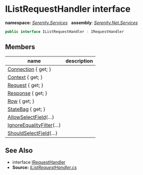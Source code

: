 # IListRequestHandler interface
**namespace:** *[Serenity.Services](../README.md#serenity.services-namespace)*   **assembly**: *[Serenity.Net.Services](../README.md)*

```csharp
public interface IListRequestHandler : IRequestHandler
```

## Members

| name | description |
| --- | --- |
| [Connection](IListRequestHandler/Connection.md) { get; } |  |
| [Context](IListRequestHandler/Context.md) { get; } |  |
| [Request](IListRequestHandler/Request.md) { get; } |  |
| [Response](IListRequestHandler/Response.md) { get; } |  |
| [Row](IListRequestHandler/Row.md) { get; } |  |
| [StateBag](IListRequestHandler/StateBag.md) { get; } |  |
| [AllowSelectField](IListRequestHandler/AllowSelectField.md)(…) |  |
| [IgnoreEqualityFilter](IListRequestHandler/IgnoreEqualityFilter.md)(…) |  |
| [ShouldSelectField](IListRequestHandler/ShouldSelectField.md)(…) |  |

## See Also

* interface [IRequestHandler](IRequestHandler.md)
* **Source:** *[IListRequestHandler.cs](https://github.com/serenity-is/Serenity/blob/master/src/Serenity.Net.Services/RequestHandlers/List/IListRequestHandler.cs)*